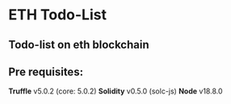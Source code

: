 # ETH Todo-List

Todo-list on eth blockchain
---
## Pre requisites: 

**Truffle** v5.0.2 (core: 5.0.2)
**Solidity** v0.5.0 (solc-js)
**Node** v18.8.0